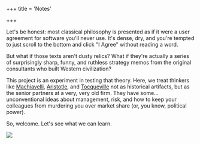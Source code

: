 +++
title = 'Notes'

+++

Let's be honest: most classical philosophy is presented as if it were a user agreement for software you'll never use. It's dense, dry, and you're tempted to just scroll to the bottom and click "I Agree" without reading a word.

But what if those texts aren't dusty relics? What if they're actually a series of surprisingly sharp, funny, and ruthless strategy memos from the original consultants who built Western civilization?

This project is an experiment in testing that theory. Here, we treat thinkers like [Machiavelli](/posts/discourses-on-livy), [Aristotle](/posts/nicomachean-ethics), and [Tocqueville](/posts/democracy-america) not as historical artifacts, but as the senior partners at a very, very old firm. They have some... unconventional ideas about management, risk, and how to keep your colleagues from murdering you over market share (or, you know, political power).

So, welcome. Let's see what we can learn.

![](/images/nature-small.webp)
